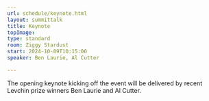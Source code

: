 ```yaml
---
url: schedule/keynote.html
layout: summittalk
title: Keynote
topImage:
type: standard
room: Ziggy Stardust
start: 2024-10-09T10:15:00
speaker: Ben Laurie, Al Cutter

---
```


<div class="font-google font-medium">
The opening keynote kicking off the event will be delivered by recent Levchin prize winners Ben Laurie and Al Cutter. 


</div>